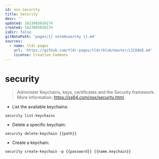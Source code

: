 ```yaml
---
id: osx.security
title: Security
desc: ''
updated: 1623965016174
created: 1623965016174
isDir: false
gitNotePath: 'pages/{{ noteHiearchy }}.md'
sources:
  - name: tldr-pages
    url: 'https://github.com/tldr-pages/tldr/blob/master/LICENSE.md'
    license: Creative Commons
---
```

# security

> Administer Keychains, keys, certificates and the Security framework.
> More information: <https://ss64.com/osx/security.html>.

- List the available keychains:

`security list-keychains`

- Delete a specific keychain:

`security delete-keychain {{path}}`

- Create a keychain:

`security create-keychain -p {{password}} {{name.keychain}}`

